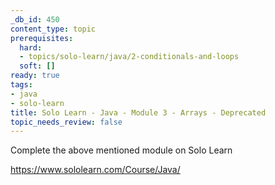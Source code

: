 ```yaml
---
_db_id: 450
content_type: topic
prerequisites:
  hard:
  - topics/solo-learn/java/2-conditionals-and-loops
  soft: []
ready: true
tags:
- java
- solo-learn
title: Solo Learn - Java - Module 3 - Arrays - Deprecated
topic_needs_review: false
---
```


Complete the above mentioned module on Solo Learn

https://www.sololearn.com/Course/Java/